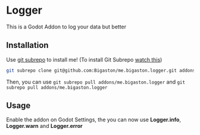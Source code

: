 # Logger

This is a Godot Addon to log your data but better

## Installation
Use [git subrepo](https://github.com/ingydotnet/git-subrepo) to install me!  (To install Git Subrepo [watch this](https://gist.github.com/Bigaston/6d3c35c12428d9e8100eb7224a5f289c))  

```sh
git subrepo clone git@github.com:Bigaston/me.bigaston.logger.git addons/me.bigaston.logger
```

Then, you can use `git subrepo pull addons/me.bigaston.logger` and `git subrepo pull addons/me.bigaston.logger`

## Usage
Enable the addon on Godot Settings, the you can now use **Logger.info**, **Logger.warn** and **Logger.error**
